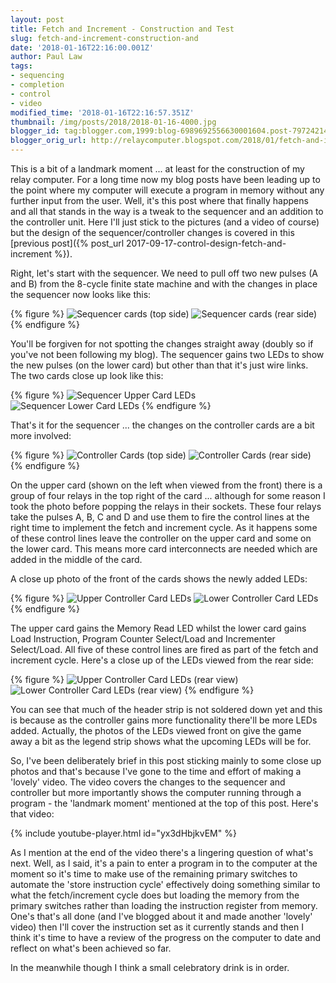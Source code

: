 ```yaml
---
layout: post
title: Fetch and Increment - Construction and Test
slug: fetch-and-increment-construction-and
date: '2018-01-16T22:16:00.001Z'
author: Paul Law
tags:
- sequencing
- completion
- control
- video
modified_time: '2018-01-16T22:16:57.351Z'
thumbnail: /img/posts/2018/2018-01-16-4000.jpg
blogger_id: tag:blogger.com,1999:blog-6989692556630001604.post-7972421411466671157
blogger_orig_url: http://relaycomputer.blogspot.com/2018/01/fetch-and-increment-construction-and.html
---
```


This is a bit of a landmark moment ... at least for the construction of my 
relay computer. For a long time now my blog posts have been leading up to the 
point where my computer will execute a program in memory without any further 
input from the user. Well, it's this post where that finally happens and all 
that stands in the way is a tweak to the sequencer and an addition to the 
controller unit. Here I'll just stick to the pictures (and a video of course) 
but the design of the sequencer/controller changes is covered in this 
[previous post]({% post_url 2017-09-17-control-design-fetch-and-increment %}).

Right, let's start with the sequencer. We need to pull 
off two new pulses (A and B) from the 8-cycle finite state machine and with 
the changes in place the sequencer now looks like this:

{% figure %}
![Sequencer cards (top side)](/assets/img/posts/2018/2018-01-16-0000.jpg)
![Sequencer cards (rear side)](/assets/img/posts/2018/2018-01-16-0001.jpg)
{% endfigure %}

You'll be 
forgiven for not spotting the changes straight away (doubly so if you've not 
been following my blog). The sequencer gains two LEDs to show the new pulses 
(on the lower card) but other than that it's just wire links. The two cards 
close up look like this:

{% figure %}
![Sequencer Upper Card LEDs](/assets/img/posts/2018/2018-01-16-0002.jpg)
![Sequencer Lower Card LEDs](/assets/img/posts/2018/2018-01-16-0003.jpg)
{% endfigure %}

That's it for 
the sequencer ... the changes on the controller cards are a bit more 
involved:

{% figure %}
![Controller Cards (top side)](/assets/img/posts/2018/2018-01-16-0004.jpg)
![Controller Cards (rear side)](/assets/img/posts/2018/2018-01-16-0005.jpg)
{% endfigure %}

On the 
upper card (shown on the left when viewed from the front) there is a group of 
four relays in the top right of the card ... although for some reason I took 
the photo before popping the relays in their sockets. These four relays take 
the pulses A, B, C and D and use them to fire the control lines at the right 
time to implement the fetch and increment cycle. As it happens some of these 
control lines leave the controller on the upper card and some on the lower 
card. This means more card interconnects are needed which are added in the 
middle of the card.

A close up photo of the front of the cards 
shows the newly added LEDs:

{% figure %}
![Upper Controller Card LEDs](/assets/img/posts/2018/2018-01-16-0006.jpg)
![Lower Controller Card LEDs](/assets/img/posts/2018/2018-01-16-0007.jpg)
{% endfigure %}

The upper 
card gains the Memory Read LED whilst the lower card gains Load Instruction, 
Program Counter Select/Load and Incrementer Select/Load. All five of these 
control lines are fired as part of the fetch and increment cycle. Here's a 
close up of the LEDs viewed from the rear side:

{% figure %}
![Upper Controller Card LEDs (rear view)](/assets/img/posts/2018/2018-01-16-0008.jpg)
![Lower Controller Card LEDs (rear view)](/assets/img/posts/2018/2018-01-16-0009.jpg)
{% endfigure %}

You can see that much of the header strip is not soldered down yet and this 
is because as the controller gains more functionality there'll be more LEDs 
added. Actually, the photos of the LEDs viewed front on give the game away a 
bit as the legend strip shows what the upcoming LEDs will be for.

So, I've been deliberately brief in this post sticking mainly to some close 
up photos and that's because I've gone to the time and effort of making a 
'lovely' video. The video covers the changes to the sequencer and controller 
but more importantly shows the computer running through a program - the 
'landmark moment' mentioned at the top of this post. Here's that video:

{% include youtube-player.html id="yx3dHbjkvEM" %}

As I mention at the end of the video there's a lingering question of what's 
next. Well, as I said, it's a pain to enter a program in to the computer at 
the moment so it's time to make use of the remaining primary switches to 
automate the 'store instruction cycle' effectively doing something similar to 
what the fetch/increment cycle does but loading the memory from the primary 
switches rather than loading the instruction register from memory. One's 
that's all done (and I've blogged about it and made another 'lovely' video) 
then I'll cover the instruction set as it currently stands and then I think 
it's time to have a review of the progress on the computer to date and reflect 
on what's been achieved so far.

In the meanwhile though I think a 
small celebratory drink is in order. 
